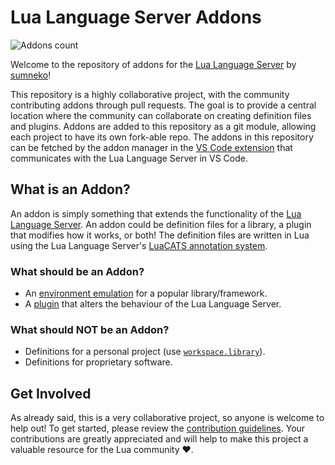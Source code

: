 
# Lua Language Server Addons

![Addons count](https://img.shields.io/github/directory-file-count/carsakiller/LLS-Addons/addons?label=Addons&type=dir&color=097aba)

Welcome to the repository of addons for the [Lua Language Server][lls-github] by [sumneko](https://github.com/sumneko)!

This repository is a highly collaborative project, with the community contributing addons through pull requests. The goal is to provide a central location where the community can collaborate on creating definition files and plugins. Addons are added to this repository as a git module, allowing each project to have its own fork-able repo. The addons in this repository can be fetched by the addon manager in the [VS Code extension](https://github.com/sumneko/vscode-lua) that communicates with the Lua Language Server in VS Code.

## What is an Addon?
An addon is simply something that extends the functionality of the [Lua Language Server][lls-github]. An addon could be definition files for a library, a plugin that modifies how it works, or both! The definition files are written in Lua using the Lua Language Server's [LuaCATS annotation system](https://github.com/sumneko/lua-language-server/wiki/Annotations).

### What should be an Addon?
- An [environment emulation](https://github.com/sumneko/lua-language-server/wiki/Libraries#environment-emulation) for a popular library/framework.
- A [plugin](https://github.com/sumneko/lua-language-server/wiki/Plugins) that alters the behaviour of the Lua Language Server.

### What should **NOT** be an Addon?
- Definitions for a personal project (use [`workspace.library`](https://github.com/sumneko/lua-language-server/wiki/Settings#workspacelibrary)).
- Definitions for proprietary software.

## Get Involved
As already said, this is a very collaborative project, so anyone is welcome to help out! To get started, please review the [contribution guidelines](CONTRIBUTING.md). Your contributions are greatly appreciated and will help to make this project a valuable resource for the Lua community ❤️.



[lls-github]: https://github.com/sumneko/lua-language-server


